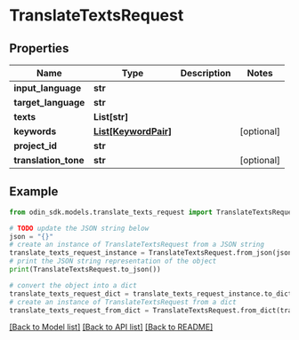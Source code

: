 # TranslateTextsRequest


## Properties

Name | Type | Description | Notes
------------ | ------------- | ------------- | -------------
**input_language** | **str** |  | 
**target_language** | **str** |  | 
**texts** | **List[str]** |  | 
**keywords** | [**List[KeywordPair]**](KeywordPair.md) |  | [optional] 
**project_id** | **str** |  | 
**translation_tone** | **str** |  | [optional] 

## Example

```python
from odin_sdk.models.translate_texts_request import TranslateTextsRequest

# TODO update the JSON string below
json = "{}"
# create an instance of TranslateTextsRequest from a JSON string
translate_texts_request_instance = TranslateTextsRequest.from_json(json)
# print the JSON string representation of the object
print(TranslateTextsRequest.to_json())

# convert the object into a dict
translate_texts_request_dict = translate_texts_request_instance.to_dict()
# create an instance of TranslateTextsRequest from a dict
translate_texts_request_from_dict = TranslateTextsRequest.from_dict(translate_texts_request_dict)
```
[[Back to Model list]](../README.md#documentation-for-models) [[Back to API list]](../README.md#documentation-for-api-endpoints) [[Back to README]](../README.md)


